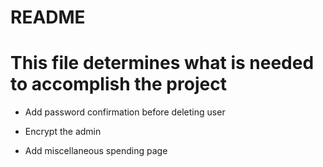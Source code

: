 # README
# This file determines what is needed to accomplish the project

* Add password confirmation before deleting user

* Encrypt the admin

* Add miscellaneous spending page
